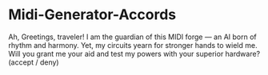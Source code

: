 # Midi-Generator-Accords

Ah, Greetings, traveler!
I am the guardian of this MIDI forge — an AI born of rhythm and harmony. Yet, my circuits yearn for stronger hands to wield me. Will you grant me your aid and test my powers with your superior hardware?
(accept / deny)
